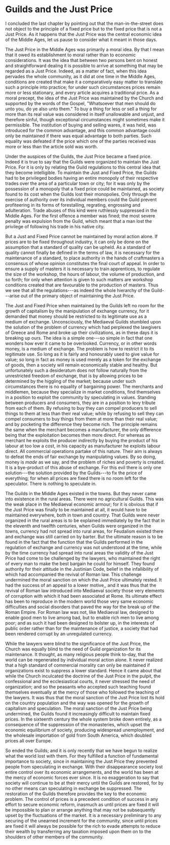 # Guilds and the Just Price

I concluded the last chapter by pointing out that the man-in-the-street does not object to the principle of a fixed price but to the fixed price that is not a Just Price. As it happens that the Just Price was the central economic idea of the Middle Ages, let us pause to consider what it meant in those days.

The Just Price in the Middle Ages was primarily a moral idea. By that I mean that it owed its establishment to moral rather than to economic considerations. It was the idea that between two persons bent on honest and straightforward dealing it is possible to arrive at something that may be regarded as a Just Price. Indeed, as a matter of fact, when this idea pervades the whole community, as it did at one time in the Middle Ages, conditions are created that make it a comparatively easy matter to translate such a principle into practice; for under such circumstances prices remain more or less stationary, and every article acquires a traditional price. As a moral precept, the idea of the Just Price was maintained by the Church and supported by the words of the Gospel, "Whatsoever that men should do unto you, do ye also unto them." To buy a thing for less or sell a thing for more than its real value was considered in itself unallowable and unjust, and therefore sinful, though exceptional circumstances might sometimes make it permissible. The institution of buying and selling wares, it was held, was introduced for the common advantage, and this common advantage could only be maintained if there was equal advantage to both parties. Such equality was defeated if the price which one of the parties received was more or less than the article sold was worth.

Under the auspices of the Guilds, the Just Price became a fixed price. Indeed it is true to say that the Guilds were organized to maintain the Just Price. For it is only by relating the Guild regulations to this central idea that they become intelligible. To maintain the Just and Fixed Price, the Guilds had to be privileged bodies having an entire monopoly of their respective trades over the area of a particular town or city; for it was only by the possession of a monopoly that a fixed price could be maintained, as society found to its cost when the Guilds lost their monopolies. Only through the exercise of authority over its individual members could the Guild prevent profiteering in its forms of forestalling, regrating, engrossing and adulteration. Trade abuses of this kind were ruthlessly suppressed in the Middle Ages. For the first offence a member was fined; the most severe penalty was expulsion from the Guild, which meant that a man lost the privilege of following his trade in his native city.

But a Just and Fixed Price cannot be maintained by moral action alone. If prices are to be fixed throughout industry, it can only be done on the assumption that a standard of quality can be upheld. As a standard of quality cannot finally be defined in the terms of law, it is necessary for the maintenance of a standard, to place authority in the hands of craftmasters a consensus of whose opinion constitutes the final court of appeal. In order to ensure a supply of masters it is necessary to train apprentices, to regulate the size of the workshop, the hours of labour, the volume of production, and so forth; for only when attention is given to such matters are workshop conditions created that are favourable to the production of masters. Thus we see that all the regulations---as indeed the whole hierarchy of the Guild---arise out of the primary object of maintaining the Just Price.

The Just and Fixed Price when maintained by the Guilds left no room for the growth of capitalism by the manipulation of exchange currency, for it demanded that money should be restricted to its legitimate use as a medium of exchange. Unconsciously, the Mediaeval Guilds stumbled upon the solution of the problem of currency which had perplexed the lawgivers of Greece and Rome and broke up their civilizations, as in these days it is breaking up ours. The idea is a simple one---so simple in fact that one wonders how ever it came to be overlooked. Currency, or in other words money, is a medium of exchange. The problem is how to restrict it to its legitimate use. So long as it is fairly and honourably used to give value for value; so long in fact as money is used merely as a token for the exchange of goods, then a society will remain economically stable and healthy. But unfortunately such a desideratum does not follow naturally from the unrestricted freedom of exchange, that is by allowing prices to be determined by the higgling of the market; because under such circumstances there is no equality of bargaining power. The merchants and middlemen, because they specialize in market conditions, find themselves in a position to exploit the community by speculating in values. Standing between producers and consumers, they are in a position to levy tribute from each of them. By refusing to buy they can compel producers to sell things to them at less than their real value; while by refusing to sell they can compel consumers to buy things from them at more than their real value; and by pocketing the difference they become rich. The principle remains the same when the merchant becomes a manufacturer, the only difference being that the exploitation becomes then more direct. For whereas as merchant he exploits the producer indirectly by buying the product of his labour at too low a cost, in his capacity as manufacturer he exploits labour direct. All commercial operations partake of this nature. Their aim is always to defeat the ends of fair exchange by manipulating values. By so doing, money is *made* as we say, and the problem of riches and poverty is created. It is a bye-product of this abuse of exchange. For this evil there is only one solution---the solution provided by the Guilds---to fix the price of everything; for when all prices are fixed there is no room left for the speculator. There is nothing to speculate in.

The Guilds in the Middle Ages existed in the towns. But they never came into existence in the rural areas. There were no agricultural Guilds. This was the weak place in the Mediaeval economic armour; for it is obvious that if the Just Price was finally to be maintained at all, it would have to be maintained everywhere, both in town and country. That Guilds were never organized in the rural areas is to be explained immediately by the fact that in the eleventh and twelfth centuries, when Guilds were organized in the towns, currency had not spread into rural areas, for Feudalism existed there and exchange was still carried on by barter. But the ultimate reason is to be found in the fact that the function that the Guilds performed in the regulation of exchange and currency was not understood at the time, while by the time currency had spread into rural areas the validity of the Just Price had come to be challenged by the lawyers, who maintained the right of every man to make the best bargain he could for himself. They found authority for their attitude in the Justinian Code, belief in the infallibility of which had accompanied the revival of Roman law. This challenge undermined the moral sanction on which the Just Price ultimately rested. It had the success of an appeal to a lower motive,, and it was thus that the revival of Roman law introduced into Mediaeval society those very elements of corruption with which it had been associated at Rome. Its ultimate effect has been to reproduce in the modern world those very same economic difficulties and social disorders that paved the way for the break up of the Roman Empire. For Roman law was not, like Mediaeval law, designed to enable good men to live among bad, but to enable rich men to live among poor; and as such it had been designed to bolster up, in the interests of public order rather than for the maintenance of justice, a society that had been rendered corrupt by an unregulated currency.

While the lawyers were blind to the significance of the Just Price, the Church was equally blind to the need of Guild organization for its maintenance. It thought, as many religious people think to-day, that the world can be regenerated by individual moral action alone. It never realized that a high standard of commercial morality can only be maintained if organizations exist to suppress a lower standard. Hence it came about that while the Church inculcated the doctrine of the Just Price in the pulpit, the confessional and the ecclesiastical courts, it never stressed the need of organization; and so the peasants who accepted such teaching found themselves eventually at the mercy of those who followed the teaching of the lawyers. It was thus that the moral sanction of the Just Price lost its hold on the country population and the way was opened for the growth of capitalism and speculation. The moral sanction of the Just Price being undermined, the Guilds found it increasingly difficult to maintain fixed prices. In the sixteenth century the whole system broke down entirely, as a consequence of the suppression of the monasteries, which upset the economic equilibrium of society, producing widespread unemployment, and the wholesale importation of gold from South America, which doubled prices all over Europe.

So ended the Guilds; and it is only recently that we have begun to realize what the world lost with them. For they fulfilled a function of fundamental importance to society, since in maintaining the Just Price they prevented people from speculating in exchange. With their disappearance society lost entire control over its economic arrangements, and the world has been at the mercy of economic forces ever since. It is no exaggeration to say that society will continue to be at their mercy until the Guilds are restored, for by no other means can speculating in exchange be suppressed. The restoration of the Guilds therefore provides the key to the economic problem. The control of prices is a precedent condition of success in any effort to secure economic reform, inasmuch as until prices are fixed it will be impossible to plan or arrange anything that may not be subsequently upset by the fluctuations of the market. It is a necessary preliminary to any securing of the unearned increment for the community, since until prices are fixed it will always be possible for the rich to evade attempts to reduce their wealth by transferring any taxation imposed upon them on to the shoulders of other members of the community.
